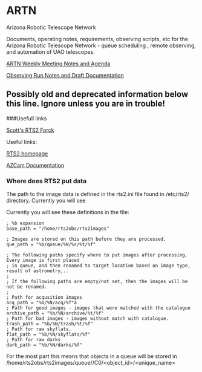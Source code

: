 # ARTN
Arizona Robotic Telescope Network

Documents, operating notes, requirements, observing scripts, etc for the Arizona Robotic Telescope Network - 
queue scheduling , remote observing, and automation of UAO telescopes.


[ARTN Weekly Meeting Notes and Agenda](https://docs.google.com/document/d/1ZRZImSmzIKWqF_xv2iwU5qVNLUNMrkcAh92T1Qfm75M/edit?usp=sharing)

[Observing Run Notes and Draft Documentation](https://docs.google.com/document/d/18Xr6uQQizJHLIEkhqbJ-uOfTRr2v5vcn6HVpIXeIIJ8/edit?usp=sharing)

## Possibly old and deprecated information below this line.  Ignore unless you are in trouble!

###Usefull links

[Scott's RTS2 Forck](https://github.com/srswinde/rts2 "Scott's RTS2 fork.")


Useful links:

[RTS2 homepage](http://rts2.org/index.html)   

[AZCam Documentation](http://cameras.itl.arizona.edu/doku.php?id=azcam)


### Where does RTS2 put data
The path to the image data is defined in the rts2.ini file 
found in /etc/rts2/ directory. Currently you will see 

Currently you will see these definitions in the file:

```
; %b expansion
base_path = "/home/rts2obs/rts2images"

; Images are stored on this path before they are processed.
que_path = "%b/queue/%N/%c/%t/%f"

; The following paths specify where to put images after processing. Every image is first placed
; in queue, and then renamed to target location based on image type, result of astrometry,..
;
; If the following paths are empty/not set, then the images will be not be renamed.
;
; Path for acqusition images
acq_path = "%b/%N/acq/%f"a
; Path for good images - images that were matched with the catalogue
archive_path = "%b/%N/archive/%t/%f"
; Path for bad images - images without match with catalogue.
trash_path = "%b/%N/trash/%t/%f"
; Path for raw skyflats.
flat_path = "%b/%N/skyflats/%f"
; Path for raw darks
dark_path = "%b/%N/darks/%f"
```

For the most part this means that objects in a queue will be stored in 
/home/rts2obs/rts2images/queue/<date>/C0/<object_id>/<unique_name>


